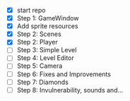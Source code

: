 - [x] start repo
- [x] Step 1: GameWindow
- [x] Add sprite resources
- [x] Step 2: Scenes
- [x] Step 2: Player
- [ ] Step 3: Simple Level
- [ ] Step 4: Level Editor
- [ ] Step 5: Camera
- [ ] Step 6: Fixes and Improvements
- [ ] Step 7: Diamonds
- [ ] Step 8: Invulnerability, sounds and...
